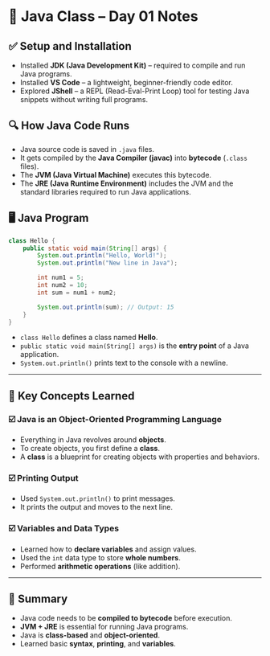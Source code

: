 # 📘 Java Class – Day 01 Notes

## ✅ Setup and Installation
- Installed **JDK (Java Development Kit)** – required to compile and run Java programs.
- Installed **VS Code** – a lightweight, beginner-friendly code editor.
- Explored **JShell** – a REPL (Read-Eval-Print Loop) tool for testing Java snippets without writing full programs.

## 🔍 How Java Code Runs
- Java source code is saved in `.java` files.
- It gets compiled by the **Java Compiler (javac)** into **bytecode** (`.class` files).
- The **JVM (Java Virtual Machine)** executes this bytecode.
- The **JRE (Java Runtime Environment)** includes the JVM and the standard libraries required to run Java applications.

## 🖥️ Java Program
```java
class Hello {
    public static void main(String[] args) {
        System.out.println("Hello, World!");
        System.out.println("New line in Java");

        int num1 = 5;
        int num2 = 10;
        int sum = num1 + num2;

        System.out.println(sum); // Output: 15
    }
}
```

- `class Hello` defines a class named **Hello**.
- `public static void main(String[] args)` is the **entry point** of a Java application.
- `System.out.println()` prints text to the console with a newline.

---

## 🧠 Key Concepts Learned

### ☑️ Java is an Object-Oriented Programming Language
- Everything in Java revolves around **objects**.
- To create objects, you first define a **class**.
- A **class** is a blueprint for creating objects with properties and behaviors.

### ☑️ Printing Output
- Used `System.out.println()` to print messages.
- It prints the output and moves to the next line.

### ☑️ Variables and Data Types
- Learned how to **declare variables** and assign values.
- Used the `int` data type to store **whole numbers**.
- Performed **arithmetic operations** (like addition).

---

## 📝 Summary

- Java code needs to be **compiled to bytecode** before execution.
- **JVM + JRE** is essential for running Java programs.
- Java is **class-based** and **object-oriented**.
- Learned basic **syntax**, **printing**, and **variables**.